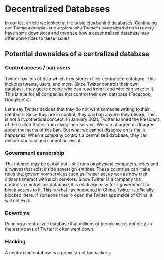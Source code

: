 # Decentralized Databases

In our last article we looked at the basic idea behind databases. Continuing our Twitter example, let's explore why Twitter's centralized database may have some downsides and then see how a decentralized database may offer some fixes to these issues. 

## Potential downsides of a centralized database

### Control access / ban users

Twitter has lots of data which they store in their centralized database. This includes tweets, users, and more. Since Twitter controls their own database, they get to decide who can read from it and who can write to it. This is true for all companies that control their own database (Facebook, Google, etc). 

Let's say Twitter decides that they do not want someone writing to their database. Since they are in control, they can ban anyone they please. This is not a hypothetical concept. In January 2021, Twitter banned the President of the United States from using their service. We can all agree or disagree about the merits of this ban. But what we cannot disagree on is that it happened. When a company controls a centralized database, they can decide who can and cannot access it. 

### Government censorship

The Internet may be global but it still runs on physical computers, wires and airwaves that exist inside sovereign entitites. These countries can make rules that govern how services such as Twitter act as well as how their citizens interact with such services. Since Twitter is a company that controls a centralized database, it is relatively easy for a government to block access to it. This is what has happened in China. Twitter is officially blocked there. If someone tries to open the Twitter app inside of China, it will not work. 

### Downtime

Running a centralized database that millions of people use is not easy. In the early days of Twitter it often went down.

### Hacking

A centralized database is a prime target for hackers. 
